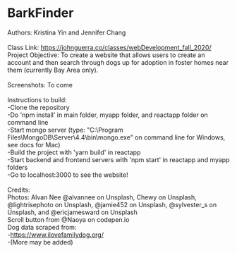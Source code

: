 # BarkFinder
Authors: Kristina Yin and Jennifer Chang <br/> <br/>
Class Link: https://johnguerra.co/classes/webDevelopment_fall_2020/ <br/>
Project Objective: To create a website that allows users to create an account and then search through dogs up for adoption in foster homes near them (currently Bay Area only). <br/> <br/>
Screenshots: To come <br/> <br/>
Instructions to build: <br/>
-Clone the repository <br/>
-Do 'npm install' in main folder, myapp folder, and reactapp folder on command line </br>
-Start mongo server (type: "C:\Program Files\MongoDB\Server\4.4\bin\mongo.exe" on command line for Windows, see docs for Mac) <br/>
-Build the project with 'yarn build' in reactapp <br/>
-Start backend and frontend servers with 'npm start' in reactapp and myapp folders <br/>
-Go to localhost:3000 to see the website! <br/> <br/>
Credits: <br/>
Photos: Alvan Nee @alvannee on Unsplash, Chewy on Unsplash, @lightrisephoto on Unsplash,
@jamie452 on Unsplash, @sylvester_s on Unsplash, and @ericjamesward on Unsplash <br/>
Scroll button from @Naoya on codepen.io <br/>
Dog data scraped from: </br>
-https://www.ilovefamilydog.org/ <br/>
-(More may be added)<br/>
